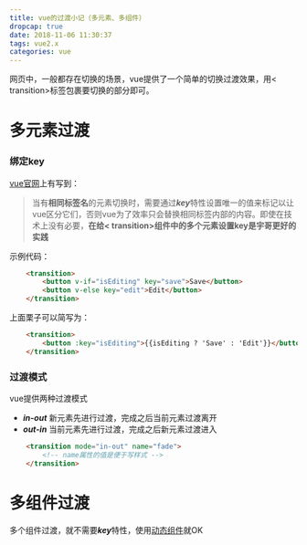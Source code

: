 ```yaml
---
title: vue的过渡小记（多元素、多组件）
dropcap: true
date: 2018-11-06 11:30:37
tags: vue2.x
categories: vue
---
```

网页中，一般都存在切换的场景，vue提供了一个简单的切换过渡效果，用< transition>标签包裹要切换的部分即可。

# **多元素过渡**
### 绑定key
[vue官网](https://cn.vuejs.org/v2/guide/transitions.html#多个元素的过渡)上有写到：
> 当有**相同标签名**的元素切换时，需要通过***key***特性设置唯一的值来标记以让vue区分它们，否则vue为了效率只会替换相同标签内部的内容。即使在技术上没有必要，**在给< transition>组件中的多个元素设置key是宇哥更好的实践**

示例代码：
```html
    <transition>
        <button v-if="isEditing" key="save">Save</button>
        <button v-else key="edit">Edit</button>
    </transition>
```
上面栗子可以简写为：
```html
    <transition>
        <button :key="isEditing">{{isEditing ? 'Save' : 'Edit'}}</button>
    </transition>
```
### 过渡模式
vue提供两种过渡模式
+ ***in-out*** 新元素先进行过渡，完成之后当前元素过渡离开
+ ***out-in*** 当前元素先进行过渡，完成之后新元素过渡进入
```html
    <transition mode="in-out" name="fade">
        <!-- name属性的值是便于写样式 -->
    </transition>
```
# **多组件过渡**
多个组件过渡，就不需要***key***特性，使用[动态组件](https://lijing0906.github.io/post/vueis)就OK